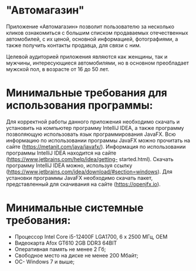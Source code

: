 # "Автомагазин"
Приложение «Автомагазин» позволит пользователю за несколько кликов ознакомиться с большим списком продаваемых отечественных автомобилей, с их ценой, основной информацией, фотографиями, а также получить контакты продавца, для связи с ним.

Целевой аудиторией  приложения являются как женщины, так и мужчины, интересующиеся автомобилями, но в основном преобладает мужской пол, в возрасте от 16 до 50 лет.
# Минимальные требования для использования программы:
Для корректной работы данного приложения необходимо скачать и установить на компьютер программу IntelliJ IDEA, а также программу позволяющую использовать язык программирования JavaFX. Всю информацию по 
использовании программы JavaFX можно прочитать на сайте (https://metanit.com/java/javafx/). Информация по использовании программы IntelliJ IDEA находится на сайте (https://www.jetbrains.com/help/idea/getting-
started.html). Скачать программу IntelliJ IDEA можно, используя ссылку (https://www.jetbrains.com/idea/download/#section=windows). Для установки программы JavaFX необходимо скачать пакет, представленный для 
скачивания на сайте (https://openjfx.io).
# Минимальные системные требования:
* Процессор Intel Core i5-12400F LGA1700, 6 x 2500 МГц, OEM
* Видеокарта Afox GT610 2GB DDR3 64BIT
* Оперативная память не менее 2 Гб;
* Свободное место на диске не менее 200 Мбайт;
* ОС- Windows 7 и выше;
